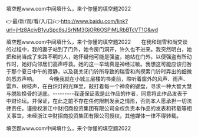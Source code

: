 填空题www.com中间填什么，来个你懂的填空题2022

👉最/新/观/看/入/口/👉http://www.baidu.com/link?url=jHz8AcivB1yuSpc8sJSrNM3GjOR6OSPiMLRbBTcVT1O&wd

填空题www.com中间填什么，来个你懂的填空题2022　　在我和瑞雪和尚交谈的过程中，我的妻子站到了门外，她令房门洞开，许久也不进来。我突然明白，她把和尚当成了来路不明的人，她怀疑他可能是强盗，她站在门外，以便强盗有所动作时，她好向邻居们高声呼救。她的这一举动真是神经过敏。我想这可能应该归咎于那个夏日中午的寂静，以及我关闭门铃所导致的瑞雪和尚摸索门铃时弄出的细微的悉苏声响。
　　今晚我就在小城三层楼的书桌前，聆听着窗外的风声、雨声、雷声、树枝声，在白炽灯的光辉里，敲打着每一个神奇的键盘，寻求一种大智大慧与脱胎换骨的谜底。---------我谨保证我是此作品的作者，同意将此作品发表于中财论坛。并保证，在此之前不存在任何限制发表之情形，否则本人愿承担一切法律责任。谨授权浙江中财招商投资集团有限公司全权负责本作品的发表和转载等相关事宜，未经浙江中财招商投资集团有限公司授权，其他媒体一律不得转载。


填空题www.com中间填什么，来个你懂的填空题2022
